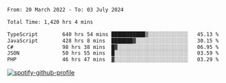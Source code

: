 <!--START_SECTION:waka-->

```txt
From: 20 March 2022 - To: 03 July 2024

Total Time: 1,420 hrs 4 mins

TypeScript        640 hrs 54 mins ███████████▒░░░░░░░░░░░░░   45.13 %
JavaScript        428 hrs 8 mins  ███████▓░░░░░░░░░░░░░░░░░   30.15 %
C#                98 hrs 38 mins  █▓░░░░░░░░░░░░░░░░░░░░░░░   06.95 %
JSON              50 hrs 55 mins  █░░░░░░░░░░░░░░░░░░░░░░░░   03.59 %
PHP               46 hrs 47 mins  ▓░░░░░░░░░░░░░░░░░░░░░░░░   03.29 %
```

<!--END_SECTION:waka-->
[![spotify-github-profile](https://spotify-github-profile.vercel.app/api/view?uid=c00zprrvy9xiloa9qnco3hmng&cover_image=true&theme=novatorem&show_offline=false&background_color=121212&bar_color=53b14f&bar_color_cover=false)](https://spotify-github-profile.vercel.app/api/view?uid=c00zprrvy9xiloa9qnco3hmng&redirect=true)



